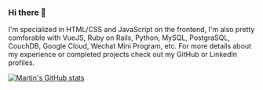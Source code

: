 ### Hi there 👋

I'm specialized in HTML/CSS and JavaScript on the frontend, I'm also pretty comforable with VueJS, Ruby on Rails, Python, MySQL, PostgraSQL, CouchDB, Google Cloud, Wechat Mini Program, etc. For more details about my experience or completed projects check out my GitHub or LinkedIn profiles.

[![Martin's GitHub stats](https://github-readme-stats.vercel.app/api?username=martintsan)](https://github.com/martintsan)

